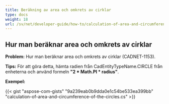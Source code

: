 ```yaml
---
title: Beräkning av area och omkrets av cirklar
type: docs
weight: 18
url: /sv/net/developer-guide/how-to/calculation-of-area-and-circumference-of-the-circles/
---
```


## **Hur man beräknar area och omkrets av cirklar**

**Problem:** Hur man beräknar area och omkrets av cirklar (CADNET-1153).

**Tips:** För att göra detta, hämta radien från CadEntityTypeName.CIRCLE från enheterna och använd formeln **"2 * Math.PI * radius"**.

**Exempel:**

{{< gist "aspose-com-gists" "9a239eab0b9dda0e1c54be533ea399bb" "calculation-of-area-and-circumference-of-the-circles.cs" >}}
